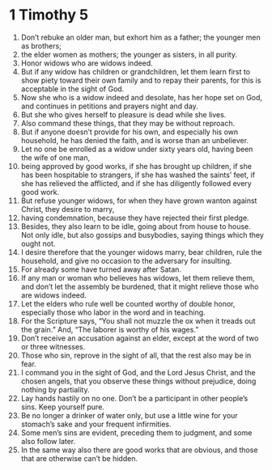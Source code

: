 ﻿
# 1 Timothy 5
1. Don’t rebuke an older man, but exhort him as a father; the younger men as brothers; 
2. the elder women as mothers; the younger as sisters, in all purity. 
3. Honor widows who are widows indeed. 
4. But if any widow has children or grandchildren, let them learn first to show piety toward their own family and to repay their parents, for this is acceptable in the sight of God. 
5. Now she who is a widow indeed and desolate, has her hope set on God, and continues in petitions and prayers night and day. 
6. But she who gives herself to pleasure is dead while she lives. 
7. Also command these things, that they may be without reproach. 
8. But if anyone doesn’t provide for his own, and especially his own household, he has denied the faith, and is worse than an unbeliever. 
9. Let no one be enrolled as a widow under sixty years old, having been the wife of one man, 
10. being approved by good works, if she has brought up children, if she has been hospitable to strangers, if she has washed the saints’ feet, if she has relieved the afflicted, and if she has diligently followed every good work. 
11. But refuse younger widows, for when they have grown wanton against Christ, they desire to marry, 
12. having condemnation, because they have rejected their first pledge. 
13. Besides, they also learn to be idle, going about from house to house. Not only idle, but also gossips and busybodies, saying things which they ought not. 
14. I desire therefore that the younger widows marry, bear children, rule the household, and give no occasion to the adversary for insulting. 
15. For already some have turned away after Satan. 
16. If any man or woman who believes has widows, let them relieve them, and don’t let the assembly be burdened, that it might relieve those who are widows indeed. 
17. Let the elders who rule well be counted worthy of double honor, especially those who labor in the word and in teaching. 
18. For the Scripture says, “You shall not muzzle the ox when it treads out the grain.” And, “The laborer is worthy of his wages.” 
19. Don’t receive an accusation against an elder, except at the word of two or three witnesses. 
20. Those who sin, reprove in the sight of all, that the rest also may be in fear. 
21. I command you in the sight of God, and the Lord Jesus Christ, and the chosen angels, that you observe these things without prejudice, doing nothing by partiality. 
22. Lay hands hastily on no one. Don’t be a participant in other people’s sins. Keep yourself pure. 
23. Be no longer a drinker of water only, but use a little wine for your stomach’s sake and your frequent infirmities. 
24. Some men’s sins are evident, preceding them to judgment, and some also follow later. 
25. In the same way also there are good works that are obvious, and those that are otherwise can’t be hidden. 
